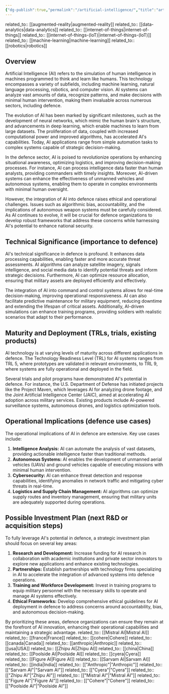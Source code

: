 ```yaml
---
{"dg-publish":true,"permalink":"/artificial-intelligence/","title":"artificial intelligence","tags":["ai","innovation","machine-learning","tech","trl-7"]}
---
```



related_to:: [[augmented-reality\|augmented-reality]]
related_to:: [[data-analytics\|data-analytics]]
related_to:: [[internet-of-things\|internet-of-things]]
related_to:: [[internet-of-things-(IoT)\|internet-of-things-(IoT)]]
related_to:: [[machine-learning\|machine-learning]]
related_to:: [[robotics\|robotics]]

## Overview
Artificial Intelligence (AI) refers to the simulation of human intelligence in machines programmed to think and learn like humans. This technology encompasses a variety of subfields, including machine learning, natural language processing, robotics, and computer vision. AI systems can analyze vast amounts of data, recognize patterns, and make decisions with minimal human intervention, making them invaluable across numerous sectors, including defence.

The evolution of AI has been marked by significant milestones, such as the development of neural networks, which mimic the human brain's structure, and advancements in deep learning, which enable machines to learn from large datasets. The proliferation of data, coupled with increased computational power and improved algorithms, has accelerated AI's capabilities. Today, AI applications range from simple automation tasks to complex systems capable of strategic decision-making.

In the defence sector, AI is poised to revolutionize operations by enhancing situational awareness, optimizing logistics, and improving decision-making processes. For instance, AI can process intelligence data faster than human analysts, providing commanders with timely insights. Moreover, AI-driven systems can enhance the effectiveness of unmanned vehicles and autonomous systems, enabling them to operate in complex environments with minimal human oversight.

However, the integration of AI into defence raises ethical and operational challenges. Issues such as algorithmic bias, accountability, and the implications of autonomous weapon systems must be carefully considered. As AI continues to evolve, it will be crucial for defence organizations to develop robust frameworks that address these concerns while harnessing AI's potential to enhance national security.

## Technical Significance (importance to defence)
AI's technical significance in defence is profound. It enhances data processing capabilities, enabling faster and more accurate threat assessments. AI algorithms can analyze satellite imagery, signals intelligence, and social media data to identify potential threats and inform strategic decisions. Furthermore, AI can optimize resource allocation, ensuring that military assets are deployed efficiently and effectively.

The integration of AI into command and control systems allows for real-time decision-making, improving operational responsiveness. AI can also facilitate predictive maintenance for military equipment, reducing downtime and extending the lifespan of critical assets. Additionally, AI-driven simulations can enhance training programs, providing soldiers with realistic scenarios that adapt to their performance.

## Maturity and Deployment (TRLs, trials, existing products)
AI technology is at varying levels of maturity across different applications in defence. The Technology Readiness Level (TRL) for AI systems ranges from TRL 5, where prototypes are validated in relevant environments, to TRL 9, where systems are fully operational and deployed in the field. 

Several trials and pilot programs have demonstrated AI's potential in defence. For instance, the U.S. Department of Defense has initiated projects like the Project Maven, which leverages AI for analyzing drone footage, and the Joint Artificial Intelligence Center (JAIC), aimed at accelerating AI adoption across military services. Existing products include AI-powered surveillance systems, autonomous drones, and logistics optimization tools.

## Operational Implications (defence use cases)
The operational implications of AI in defence are extensive. Key use cases include:

1. **Intelligence Analysis:** AI can automate the analysis of vast datasets, providing actionable intelligence faster than traditional methods.
2. **Autonomous Systems:** AI enables the development of unmanned aerial vehicles (UAVs) and ground vehicles capable of executing missions with minimal human intervention.
3. **Cybersecurity:** AI can enhance threat detection and response capabilities, identifying anomalies in network traffic and mitigating cyber threats in real-time.
4. **Logistics and Supply Chain Management:** AI algorithms can optimize supply routes and inventory management, ensuring that military units are adequately supported during operations.

## Possible Investment Plan (next R&D or acquisition steps)
To fully leverage AI's potential in defence, a strategic investment plan should focus on several key areas:

1. **Research and Development:** Increase funding for AI research in collaboration with academic institutions and private sector innovators to explore new applications and enhance existing technologies.
2. **Partnerships:** Establish partnerships with technology firms specializing in AI to accelerate the integration of advanced systems into defence operations.
3. **Training and Workforce Development:** Invest in training programs to equip military personnel with the necessary skills to operate and manage AI systems effectively.
4. **Ethical Frameworks:** Develop comprehensive ethical guidelines for AI deployment in defence to address concerns around accountability, bias, and autonomous decision-making.

By prioritizing these areas, defence organizations can ensure they remain at the forefront of AI innovation, enhancing their operational capabilities and maintaining a strategic advantage.
related_to:: [[Mistral AI\|Mistral AI]]
related_to:: [[france\|France]]
related_to:: [[cohere\|Cohere]]
related_to:: [[canada\|Canada]]
related_to:: [[anthropic\|Anthropic]]
related_to:: [[usa\|USA]]
related_to:: [[Zhipu AI\|Zhipu AI]]
related_to:: [[china\|China]]
related_to:: [[Poolside AI\|Poolside AI]]
related_to:: [[cyera\|Cyera]]
related_to:: [[Figure AI\|Figure AI]]
related_to:: [[Sarvam AI\|Sarvam AI]]
related_to:: [[india\|India]]
related_to:: [["Anthropic"\|"Anthropic"]]
related_to:: [["Sarvam AI"\|"Sarvam AI"]]
related_to:: [["Cyera"\|"Cyera"]]
related_to:: [["Zhipu AI"\|"Zhipu AI"]]
related_to:: [["Mistral AI"\|"Mistral AI"]]
related_to:: [["Figure AI"\|"Figure AI"]]
related_to:: [["Cohere"\|"Cohere"]]
related_to:: [["Poolside AI"\|"Poolside AI"]]

